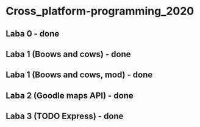 ﻿# Cross_platform-programming_2020
## Laba 0 - done
## Laba 1 (Boows and cows) - done
## Laba 1 (Boows and cows, mod) - done
## Laba 2 (Goodle maps API) - done
## Laba 3 (TODO Express) - done